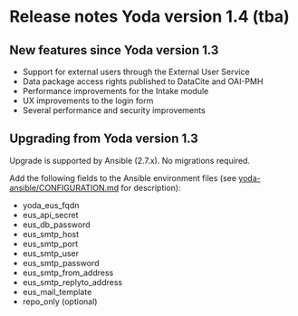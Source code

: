 # Release notes Yoda version 1.4 (tba)

## New features since Yoda version 1.3
- Support for external users through the External User Service
- Data package access rights published to DataCite and OAI-PMH
- Performance improvements for the Intake module
- UX improvements to the login form
- Several performance and security improvements

## Upgrading from Yoda version 1.3
Upgrade is supported by Ansible (2.7.x). No migrations required.

Add the following fields to the Ansible environment files
(see [yoda-ansible/CONFIGURATION.md](https://github.com/UtrechtUniversity/yoda-ansible/blob/development/CONFIGURATION.md) for description):
- yoda_eus_fqdn
- eus_api_secret
- eus_db_password
- eus_smtp_host
- eus_smtp_port
- eus_smtp_user
- eus_smtp_password
- eus_smtp_from_address
- eus_smtp_replyto_address
- eus_mail_template
- repo_only (optional)
